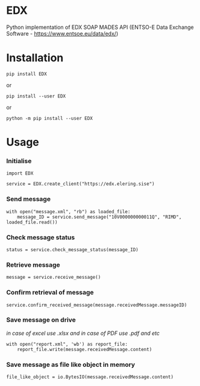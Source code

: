 # EDX
Python implementation of EDX SOAP MADES API (ENTSO-E Data Exchange Software - https://www.entsoe.eu/data/edx/) 

# Installation

    pip install EDX

or

    pip install --user EDX

or 

    python -m pip install --user EDX


# Usage

### Initialise
    import EDX

    service = EDX.create_client("https://edx.elering.sise")

### Send message
    with open("message.xml", "rb") as loaded_file:
        message_ID = service.send_message("10V000000000011Q", "RIMD", loaded_file.read())

### Check message status
    status = service.check_message_status(message_ID)

### Retrieve message
    message = service.receive_message()
    
### Confirm retrieval of message
    service.confirm_received_message(message.receivedMessage.messageID)
    
### Save message on drive
*in case of excel use .xlsx and in case of PDF use .pdf and etc*

    with open("report.xml", 'wb') as report_file:
        report_file.write(message.receivedMessage.content)
        
### Save message as file like object in memory

    file_like_object = io.BytesIO(message.receivedMessage.content)

    
    
